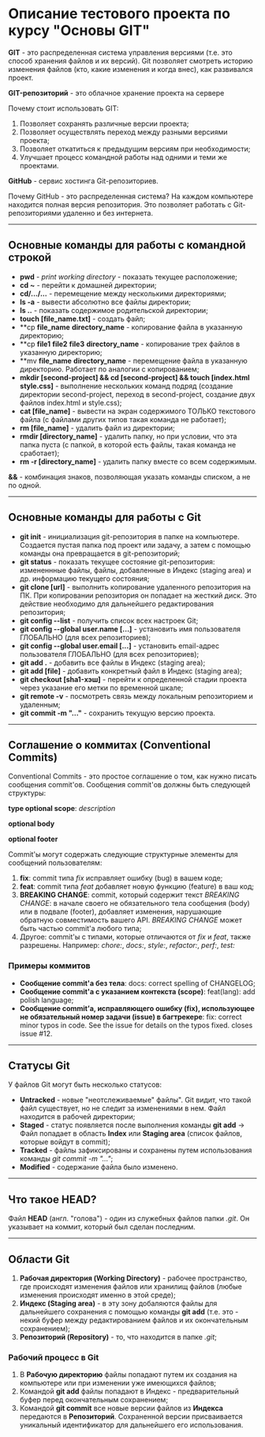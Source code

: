 # Описание тестового проекта по курсу "Основы GIT"

**GIT** - это распределенная система управления версиями (т.е. это способ хранения файлов и их версий). Git позволяет смотреть историю изменения файлов (кто, какие изменения
и когда внес), как развивался проект. 

**GIT-репозиторий** - это облачное хранение проекта на сервере

Почему стоит использовать GIT:
1. Позволяет сохранять различные версии проекта;
2. Позволяет осуществлять переход между разными версиями проекта;
3. Позволяет откатиться к предыдущим версиям при необходимости;
4. Улучшает процесс командной работы над одними и теми же проектами.

**GitHub** - сервис хостинга Git-репозиториев.

Почему GitHub - это распределенная система? На каждом компьютере находится полная версия репозитория. Это позволяет работать с Git-репозиториями удаленно и без интернета.

----

## Основные команды для работы с командной строкой


* **pwd** - *print working directory* - показать текущее расположение;
* **cd ~** - перейти к домашней директории;
* **cd/.../...** - перемещение между несколькими директориями;
* **ls -a** - вывести абсолютно все файлы директории;
* **ls ..** - показать содержимое родительской директории;
* **touch [file_name.txt]** - создать файл;
* **cp **file_name** **directory_name** - копирование файла в указанную директорию;
* **cp **file1** **file2** **file3** **directory_name** - копирование трех файлов в указанную директорию;
* **mv **file_name** **directory_name** - перемещение файла в указанную директорию. Работает по аналогии с копированием;
* **mkdir [second-project] && cd [second-project] && touch [index.html style.css]** - выполнение нескольких команд подряд (создание директории second-project, переход в second-project, создание двух файлов index.html и style.css);
* **cat [file_name]** - вывести на экран содержимого ТОЛЬКО текстового файла (с файлами других типов такая команда не работает);
* **rm [file_name]** - удалить файл из директории;
* **rmdir [directory_name]** - удалить папку, но при условии, что эта папка пуста (с папкой, в которой есть файлы, такая команда не сработает);
* **rm -r [directory_name]** - удалить папку вместе со всем содержимым.

**&&** - комбинация знаков, позволяющая указать команды списком, а не по одной.

----

## Основные команды для работы с Git

* **git init** - инициализация git-репозитория в папке на компьютере. Создается пустая папка под проект или задачу, а затем с помощью команды она превращается в git-репозиторий;
* **git status** - показать текущее состояние git-репозитория: измененнные файлы, файлы, добавленные в Индекс (staging area) и др. информацию текущего состояния;
* **git clone [url]** - выполнить копирование удаленного репозитория на ПК. При копировании репозитория он попадает на жесткий диск. Это действие необходимо для дальнейшего редактирования репозитория;
* **git config --list** - получить список всех настроек Git;
* **git config --global user.name [...]** - установить имя пользователя ГЛОБАЛЬНО (для всех репозиториев);
* **git config --global user.email [...]** - установить email-адрес пользователя ГЛОБАЛЬНО (для всех репозиториев);
* **git add .** - добавить все файлы в Индекс (staging area);
* **git add [file]** - добавить конкретный файл в Индекс (staging area);
* **git checkout [sha1-хэш]** - перейти к определенной стадии проекта через указание его метки по временной шкале;
* **git remote -v** - посмотреть связь между локальным репозиторием и удаленным;
* **git commit -m "..."** - сохранить текущую версию проекта.

----

## Соглашение о коммитах (Conventional Commits)

Conventional Commits - это простое соглашение о том, как нужно писать сообщения commit'ов.
Сообщения commit'ов должны быть следующей структуры:

**type optional scope**: *description*

**optional body**

**optional footer**

Commit'ы могут содержать следующие структурные элементы для сообщений пользователям:

1. **fix**: commit типа *fix* исправляет ошибку (bug) в вашем коде;
2. **feat**: commit типа *feat* добавляет новую функцию (feature) в ваш код;
3. **BREAKING CHANGE**: commit, который содержит текст *BREAKING CHANGE*: в начале своего не обязательного тела сообщения (body) или в подвале (footer), добавляет изменения, нарушающие обратную совместимость вашего API. *BREAKING CHANGE* может быть частью commit'а любого типа;
4. Другое: commit'ы с типами, которые отличаются от *fix* и *feat*, также разрешены. Например: *chore:*, *docs:*, *style:*, *refactor:*, *perf:*, *test:*

### Примеры коммитов

* **Сообщение commit'а без тела**: docs: correct spelling of CHANGELOG;
* **Сообщение commit'а с указанием контекста (scope)**: feat(lang): add polish language;
* **Сообщение commit’а, исправляющего ошибку (fix), использующее не обязательный номер задачи (issue) в багтрекере**: fix: correct minor typos in code. See the issue for details on the typos fixed. closes issue #12.

----

## Статусы Git

У файлов Git могут быть несколько статусов:
* **Untracked** - новые "неотслеживаемые" файлы". Git видит, что такой файл существует, но не следит за изменениями в нем. Файл находится в рабочей директории;
* **Staged** - статус появляется после выполнения команды **git add** -> Файл попадает в область **Index** или **Staging area** (список файлов, которые войдут в commit);
* **Tracked** - файлы зафиксированы и сохранены путем использования команды *git commit -m "..."*;
* **Modified** - содержание файла было изменено.

----

## Что такое HEAD?

Файл **HEAD** (англ. "голова") - один из служебных файлов папки *.git*. Он указывает на коммит, который был сделан последним.

----

## Области Git

1. **Рабочая директория (Working Directory)** - рабочее пространство, где происходят изменения файлов или хранилищ файлов (любые изменения происходят именно в этой среде);
2. **Индекс (Staging area)** - в эту зону добаляются файлы для дальнейшего сохранения с помощью команды **git add** (т.е. это - некий буфер между редактированием файлов и их окончательным сохранением);
3. **Репозиторий (Repository)** - то, что находится в папке *.git*;

### Рабочий процесс в Git

1. В **Рабочую директорию** файлы попадают путем их создания на компьютере или при изменении уже имеющихся файлов;
2. Командой **git add** файлы попадают в Индекс - предварительный буфер перед окончательным сохранением;
3. Командой **git commit** все новые версии файлов из **Индекса** передаются в **Репозиторий**. Сохраненной версии присваивается уникальный идентификатор для дальнейшего его использования.